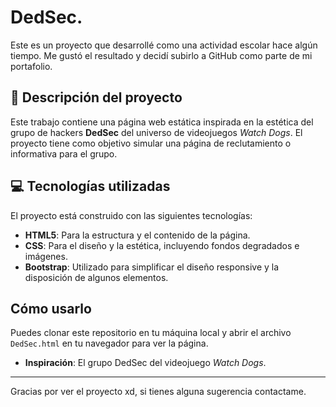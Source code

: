 # DedSec.

Este es un proyecto que desarrollé como una actividad escolar hace algún tiempo. Me gustó el resultado y decidí subirlo a GitHub como parte de mi portafolio.

## 📝 Descripción del proyecto

Este trabajo contiene una página web estática inspirada en la estética del grupo de hackers **DedSec** del universo de videojuegos *Watch Dogs*. El proyecto tiene como objetivo simular una página de reclutamiento o informativa para el grupo.

## 💻 Tecnologías utilizadas

El proyecto está construido con las siguientes tecnologías:
* **HTML5**: Para la estructura y el contenido de la página.
* **CSS**: Para el diseño y la estética, incluyendo fondos degradados e imágenes.
* **Bootstrap**: Utilizado para simplificar el diseño responsive y la disposición de algunos elementos.

## Cómo usarlo

Puedes clonar este repositorio en tu máquina local y abrir el archivo `DedSec.html` en tu navegador para ver la página.

* **Inspiración**: El grupo DedSec del videojuego *Watch Dogs*.

---

Gracias por ver el proyecto xd, si tienes alguna sugerencia contactame.
